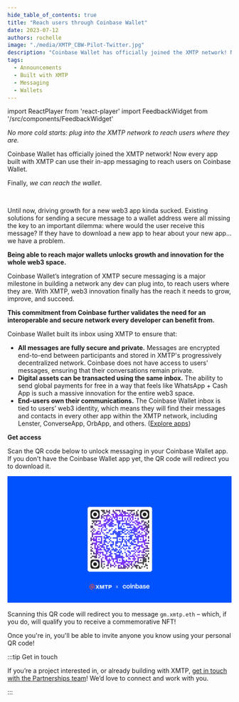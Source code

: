 ```yaml
---
hide_table_of_contents: true
title: "Reach users through Coinbase Wallet"
date: 2023-07-12
authors: rochelle
image: "./media/XMTP_CBW-Pilot-Twitter.jpg"
description: "Coinbase Wallet has officially joined the XMTP network! Now every app built with XMTP can use their in-app messaging to reach users on Coinbase Wallet."
tags:
  - Announcements
  - Built with XMTP
  - Messaging
  - Wallets
---
```


import ReactPlayer from 'react-player'
import FeedbackWidget from '/src/components/FeedbackWidget'

*No more cold starts: plug into the XMTP network to reach users where they are.*

Coinbase Wallet has officially joined the XMTP network! Now every app built with XMTP can use their in-app messaging to reach users on Coinbase Wallet.

Finally, *we can reach the wallet*.

<ReactPlayer width="100%" controls url='/img/sm-cbw-messaging-final.mp4' />

<br/>

<!--truncate-->

Until now, driving growth for a new web3 app kinda sucked. Existing solutions for sending a secure message to a wallet address were all missing the key to an important dilemma: where would the user receive this message? If they have to download a new app to hear about your new app… we have a problem.

**Being able to reach major wallets unlocks growth and innovation for the whole web3 space.**

Coinbase Wallet’s integration of XMTP secure messaging is a major milestone in building a network any dev can plug into, to reach users where they are. With XMTP, web3 innovation finally has the reach it needs to grow, improve, and succeed.

**This commitment from Coinbase further validates the need for an interoperable and secure network every developer can benefit from.**

Coinbase Wallet built its inbox using XMTP to ensure that:

- **All messages are fully secure and private.** Messages are encrypted end-to-end between participants and stored in XMTP's progressively decentralized network. Coinbase does not have access to users’ messages, ensuring that their conversations remain private.
- **Digital assets can be transacted using the same inbox.** The ability to send global payments for free in a way that feels like WhatsApp + Cash App is such a massive innovation for the entire web3 space.
- **End-users own their communications.** The Coinbase Wallet inbox is tied to users’ web3 identity, which means they will find their messages and contacts in every other app within the XMTP network, including Lenster, ConverseApp, OrbApp, and others. ([Explore apps](https://xmtp.org/built-with-xmtp))

**Get access**

Scan the QR code below to unlock messaging in your Coinbase Wallet app. If you don't have the Coinbase Wallet app yet, the QR code will redirect you to download it.

![Reach users through Coinbase Wallet and XMTP](./media/XMTP_CBW-Pilot-Blog_QR.jpg)

Scanning this QR code will redirect you to message `gm.xmtp.eth` – which, if you do, will qualify you to receive a commemorative NFT!

Once you're in, you'll be able to invite anyone you know using your personal QR code!

:::tip Get in touch

If you’re a project interested in, or already building with XMTP, [get in touch with the Partnerships team](https://docs.google.com/forms/d/e/1FAIpQLSeQWPBt7cgngVJi2UQJIMNqXEPtP38ghjisuX4_yHWBmcr36A/viewform)! We’d love to connect and work with you.

:::

<br/>
<FeedbackWidget />
